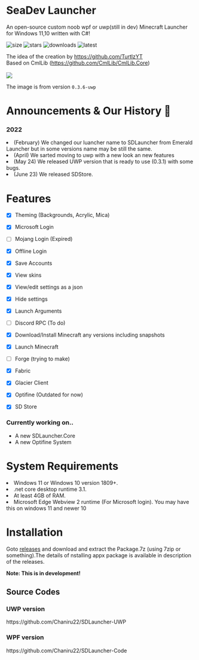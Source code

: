 # SeaDev Launcher
An open-source custom noob wpf or uwp(still in dev) Minecraft Launcher for Windows 11,10 written with C#!

![size](https://img.shields.io/github/repo-size/SeaDevTeam/SDLauncher-UWP?color=%23cc0000&label=Repo%20Size)
![stars](https://img.shields.io/github/stars/SeaDevTeam/SDLauncher-UWP?color=%23eeab00&label=Stars)
![downloads](https://img.shields.io/github/downloads/SeaDevTeam/SDLauncher/total?label=Downloads)
![latest](https://img.shields.io/github/v/release/SeaDevTeam/SDLauncher-UWP?label=Latest%20Stable)

The idea of the creation by https://github.com/TurtlzYT
<br>
Based on CmlLib (https://github.com/CmlLib/CmlLib.Core)
<br>
<br>
<img src="https://user-images.githubusercontent.com/82730163/170818956-8c32d257-dbec-42d6-bf5d-f34103eeb006.png" />

The image is from version ``0.3.6-uwp``

# Announcements & Our History 📢
<h3>2022</h3>
<li>(February) We changed our luancher name to SDLauncher from Emerald Launcher but in some versions name may be still the same.</li>
<li>(April) We sarted moving to uwp with a new look an new features</li>
<li>(May 24) We released UWP version that is ready to use (0.3.1) with some bugs. </li>
<li>(June 23) We released SDStore. </li>


# Features
- [x] Theming (Backgrounds, Acrylic, Mica)
- [x] Microsoft Login
- [ ] Mojang Login (Expired)
- [x] Offline Login
- [x] Save Accounts
- [x] View skins
- [x] View/edit settings as a json
- [x] Hide settings
- [x] Launch Arguments
- [ ] Discord RPC (To do)
- [x] Download/Install Minecraft any versions including snapshots
- [x] Launch Minecraft
- [ ] Forge (trying to make)
- [x] Fabric
- [x] Glacier Client
- [x] Optifine (Outdated for now)
- [x] SD Store


<h3> Currently working on.. </h3>

- A new SDLauncher.Core
- A new Optifine System

# System Requirements

<li>Windows 11 or Windows 10 version 1809+.</li>
<li>.net core desktop runtime 3.1.</li>
<li>At least 4GB of RAM.</li>
<li>Microsoft Edge Webview 2 runtime (For Microsoft login). You may have this on windows 11 and newer 10</li>

<h1>Installation </h1>
Goto <a href="https://github.com/SeaDevTeam/SDLauncher/releases/">releases</a> and download and extract the Package.7z (using 7zip or something).The details of nstalling appx package is available in description of the releases.
<br>

<b>Note: This is in development!</b>

<h2>Source Codes</h2>

<h3>UWP version</h3>
https://github.com/Chaniru22/SDLauncher-UWP

<h3>WPF version</h3>
https://github.com/Chaniru22/SDLauncher-Code
